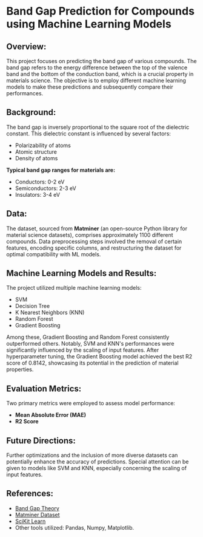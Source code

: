 # Band Gap Prediction for Compounds using Machine Learning Models

## Overview:
This project focuses on predicting the band gap of various compounds. The band gap refers to the energy difference between the top of the valence band and the bottom of the conduction band, which is a crucial property in materials science. The objective is to employ different machine learning models to make these predictions and subsequently compare their performances.

## Background:
The band gap is inversely proportional to the square root of the dielectric constant. This dielectric constant is influenced by several factors:
- Polarizability of atoms
- Atomic structure
- Density of atoms

**Typical band gap ranges for materials are:**
- Conductors: 0-2 eV
- Semiconductors: 2-3 eV
- Insulators: 3-4 eV


## Data:
The dataset, sourced from **Matminer** (an open-source Python library for material science datasets), comprises approximately 1100 different compounds. Data preprocessing steps involved the removal of certain features, encoding specific columns, and restructuring the dataset for optimal compatibility with ML models.

## Machine Learning Models and Results:
The project utilized multiple machine learning models:
- SVM
- Decision Tree
- K Nearest Neighbors (KNN)
- Random Forest
- Gradient Boosting

Among these, Gradient Boosting and Random Forest consistently outperformed others. Notably, SVM and KNN's performances were significantly influenced by the scaling of input features. After hyperparameter tuning, the Gradient Boosting model achieved the best R2 score of 0.8142, showcasing its potential in the prediction of material properties.

## Evaluation Metrics:
Two primary metrics were employed to assess model performance:
- **Mean Absolute Error (MAE)**
- **R2 Score**

## Future Directions:
Further optimizations and the inclusion of more diverse datasets can potentially enhance the accuracy of predictions. Special attention can be given to models like SVM and KNN, especially concerning the scaling of input features.

## References:
- [Band Gap Theory](https://en.wikipedia.org/wiki/Band_gap)
- [Matminer Dataset](https://hackingmaterials.lbl.gov/matminer/dataset_summary.html)
- [SciKit Learn](https://scikit-learn.org/)
- Other tools utilized: Pandas, Numpy, Matplotlib.
